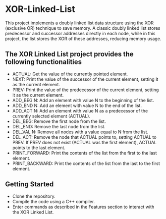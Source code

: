 # XOR-Linked-List

This project implements a doubly linked list data structure using the XOR (exclusive OR) technique to save memory. A classic doubly linked list stores predecessor and successor addresses directly in each node, while in this project, the list stores the XOR of these addresses, reducing memory usage.

## The XOR Linked List project provides the following functionalities
- ACTUAL: Get the value of the currently pointed element.
- NEXT: Print the value of the successor of the current element, setting it as the current element.
- PREV: Print the value of the predecessor of the current element, setting it as the current element.
- ADD_BEG N: Add an element with value N to the beginning of the list.
- ADD_END N: Add an element with value N to the end of the list.
- ADD_ACT N: Add an element with value N as a predecessor of the currently selected element (ACTUAL).
- DEL_BEG: Remove the first node from the list.
- DEL_END: Remove the last node from the list.
- DEL_VAL N: Remove all nodes with a value equal to N from the list.
- DEL_ACT: Remove the node that ACTUAL points to, setting ACTUAL to PREV. If PREV does not exist (ACTUAL was the first element), ACTUAL points to the last element.
- PRINT_FORWARD: Print the contents of the list from the first to the last element.
- PRINT_BACKWARD: Print the contents of the list from the last to the first element.

## Getting Started
- Clone the repository.
- Compile the code using a C++ compiler.
- Enter commands as described in the Features section to interact with the XOR Linked List.
